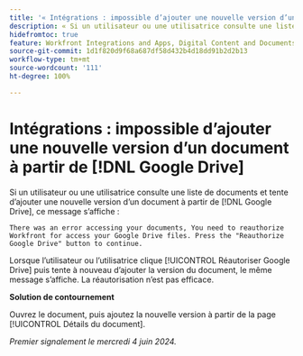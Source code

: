 ```yaml
---
title: '« Intégrations : impossible d’ajouter une nouvelle version d’un document à partir de  [!DNL Google Drive] »'
description: « Si un utilisateur ou une utilisatrice consulte une liste de documents et tente d’ajouter une nouvelle version d’un document à partir de  [!DNL Google Drive], un message s’affiche. Une solution de contournement est disponible. »
hidefromtoc: true
feature: Workfront Integrations and Apps, Digital Content and Documents
source-git-commit: 1d1f820d9f68a687df58d432b4d18dd91b2d2b13
workflow-type: tm+mt
source-wordcount: '111'
ht-degree: 100%

---
```



# Intégrations : impossible d’ajouter une nouvelle version d’un document à partir de [!DNL Google Drive]

Si un utilisateur ou une utilisatrice consulte une liste de documents et tente d’ajouter une nouvelle version d’un document à partir de [!DNL Google Drive], ce message s’affiche :

`There was an error accessing your documents, You need to reauthorize Workfront for access your Google Drive files. Press the "Reauthorize Google Drive" button to continue.`

Lorsque l’utilisateur ou l’utilisatrice clique [!UICONTROL Réautoriser Google Drive] puis tente à nouveau d’ajouter la version du document, le même message s’affiche. La réautorisation n’est pas efficace.

**Solution de contournement**

Ouvrez le document, puis ajoutez la nouvelle version à partir de la page [!UICONTROL Détails du document].

_Premier signalement le mercredi 4 juin 2024._
